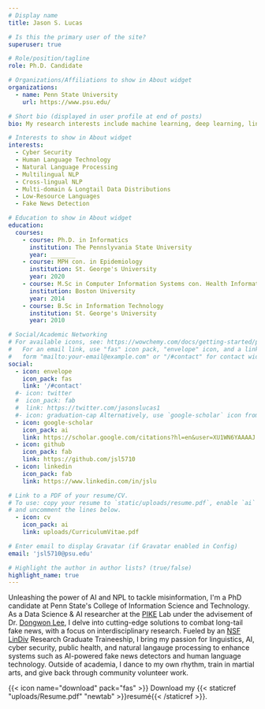 ```yaml
---
# Display name
title: Jason S. Lucas

# Is this the primary user of the site?
superuser: true

# Role/position/tagline
role: Ph.D. Candidate

# Organizations/Affiliations to show in About widget
organizations:
  - name: Penn State University
    url: https://www.psu.edu/

# Short bio (displayed in user profile at end of posts)
bio: My research interests include machine learning, deep learning, lingisgistics, natural language processing, low-resource langauges and multilingualism.

# Interests to show in About widget
interests:
  - Cyber Security
  - Human Language Technology
  - Natural Language Processing
  - Multilingual NLP
  - Cross-lingual NLP
  - Multi-domain & Longtail Data Distributions
  - Low-Resource Languages
  - Fake News Detection 

# Education to show in About widget
education:
  courses:
    - course: Ph.D. in Informatics
      institution: The Pennslyvania State University
      year: _______
    - course: MPH con. in Epidemiology
      institution: St. George's University
      year: 2020
    - course: M.Sc in Computer Information Systems con. Health Informatics
      institution: Boston University
      year: 2014
    - course: B.Sc in Information Technology
      institution: St. George's University 
      year: 2010

# Social/Academic Networking
# For available icons, see: https://wowchemy.com/docs/getting-started/page-builder/#icons
#   For an email link, use "fas" icon pack, "envelope" icon, and a link in the
#   form "mailto:your-email@example.com" or "/#contact" for contact widget.
social:
  - icon: envelope
    icon_pack: fas
    link: '/#contact'
  #- icon: twitter
  #  icon_pack: fab
  #  link: https://twitter.com/jasonslucas1
  #- icon: graduation-cap Alternatively, use `google-scholar` icon from `ai` icon pack
  - icon: google-scholar 
    icon_pack: ai
    link: https://scholar.google.com/citations?hl=en&user=XU1WN6YAAAAJ
  - icon: github
    icon_pack: fab
    link: https://github.com/jsl5710
  - icon: linkedin
    icon_pack: fab
    link: https://www.linkedin.com/in/jslu

# Link to a PDF of your resume/CV.
# To use: copy your resume to `static/uploads/resume.pdf`, enable `ai` icons in `params.toml`,
# and uncomment the lines below.
  - icon: cv
    icon_pack: ai
    link: uploads/CurriculumVitae.pdf

# Enter email to display Gravatar (if Gravatar enabled in Config)
email: 'jsl5710@psu.edu'

# Highlight the author in author lists? (true/false)
highlight_name: true
---
```


Unleashing the power of AI and NPL to tackle misinformation, I'm a PhD candidate at Penn State's College of Information Science and Technology. As a Data Science & AI  researcher at the [PIKE](https://pike.psu.edu/) Lab under the advisement of Dr. [Dongwon Lee](https://pike.psu.edu/dongwon/), I delve into cutting-edge solutions to combat long-tail fake news, with a focus on interdisciplinary research. Fueled by an [NSF LinDiv](https://lindiv.la.psu.edu/) Research Graduate Traineeship, I bring my passion for linguistics, AI, cyber security, public health, and natural langauge processing to enhance systems such as AI-powered fake news detectors and human language technology. Outside of academia, I dance to my own rhythm, train in martial arts, and give back through community volunteer work.


 {{< icon name="download" pack="fas" >}} Download my {{< staticref "uploads/Resume.pdf" "newtab" >}}resumé{{< /staticref >}}.

